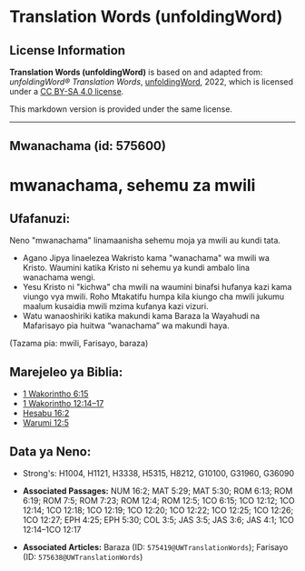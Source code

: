 # Translation Words (unfoldingWord)

## License Information

**Translation Words (unfoldingWord)** is based on and adapted from: _unfoldingWord® Translation Words_, [unfoldingWord](https://unfoldingword.org/utw), 2022, which is licensed under a [CC BY-SA 4.0 license](https://creativecommons.org/licenses/by-sa/4.0/legalcode.en).

This markdown version is provided under the same license.



--------------------------------

## Mwanachama (id: 575600)

mwanachama, sehemu za mwili
===========================

Ufafanuzi:
----------

Neno "mwanachama" linamaanisha sehemu moja ya mwili au kundi tata.

* Agano Jipya linaelezea Wakristo kama "wanachama" wa mwili wa Kristo. Waumini katika Kristo ni sehemu ya kundi ambalo lina wanachama wengi.
* Yesu Kristo ni "kichwa" cha mwili na waumini binafsi hufanya kazi kama viungo vya mwili. Roho Mtakatifu humpa kila kiungo cha mwili jukumu maalum kusaidia mwili mzima kufanya kazi vizuri.
* Watu wanaoshiriki katika makundi kama Baraza la Wayahudi na Mafarisayo pia huitwa “wanachama” wa makundi haya.

(Tazama pia: mwili, Farisayo, baraza)

Marejeleo ya Biblia:
--------------------

* [1 Wakorintho 6:15](https://ref.ly/1Cor6:15)
* [1 Wakorintho 12:14–17](https://ref.ly/1Cor12:14-1Cor12:17)
* [Hesabu 16:2](https://ref.ly/Num16:2)
* [Warumi 12:5](https://ref.ly/Rom12:5)

Data ya Neno:
-------------

* Strong's: H1004, H1121, H3338, H5315, H8212, G10100, G31960, G36090

* **Associated Passages:** NUM 16:2; MAT 5:29; MAT 5:30; ROM 6:13; ROM 6:19; ROM 7:5; ROM 7:23; ROM 12:4; ROM 12:5; 1CO 6:15; 1CO 12:12; 1CO 12:14; 1CO 12:18; 1CO 12:19; 1CO 12:20; 1CO 12:22; 1CO 12:25; 1CO 12:26; 1CO 12:27; EPH 4:25; EPH 5:30; COL 3:5; JAS 3:5; JAS 3:6; JAS 4:1; 1CO 12:14–1CO 12:17
* **Associated Articles:** Baraza (ID: `575419@UWTranslationWords`); Farisayo (ID: `575638@UWTranslationWords`)

